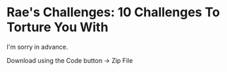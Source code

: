 # Rae's Challenges: 10 Challenges To Torture You With

I'm sorry in advance.

Download using the Code button -> Zip File
